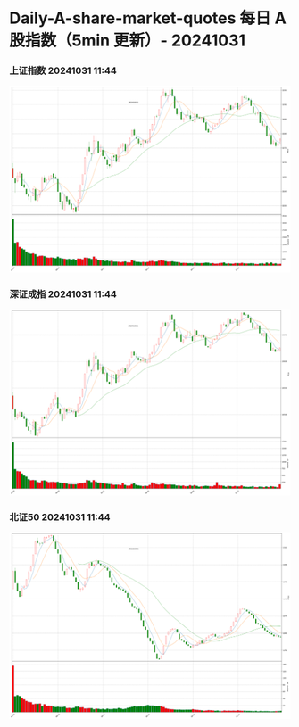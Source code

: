 
# Daily-A-share-market-quotes 每日 A 股指数（5min 更新）- 20241031

### 上证指数 20241031 11:44
![](./fig/2024/10/20241031-sh000001.png)

### 深证成指 20241031 11:44
![](./fig/2024/10/20241031-sz399001.png)

### 北证50 20241031 11:44
![](./fig/2024/10/20241031-bj899050.png)
